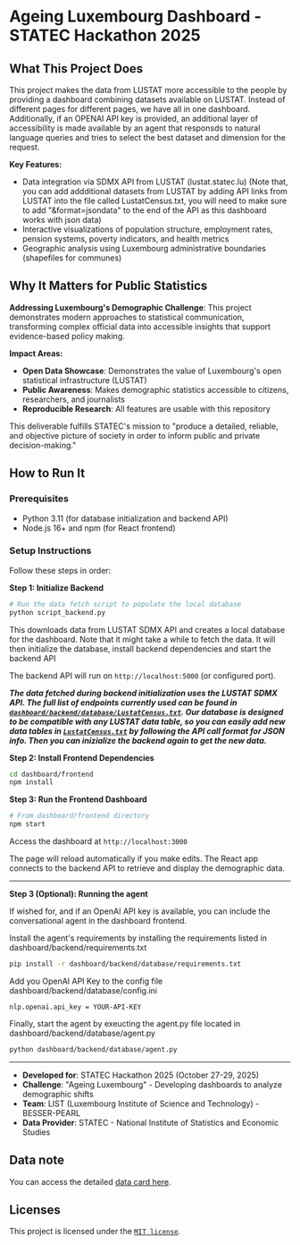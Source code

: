 # Ageing Luxembourg Dashboard - STATEC Hackathon 2025

## What This Project Does

This project makes the data from LUSTAT more accessible to the people by providing a dashboard combining datasets available on LUSTAT. Instead of different pages for different pages, we have all in one dashboard. Additionally, if an OPENAI API key is provided, an additional layer of accessibility is made available by an agent that responsds to natural language queries and tries to select the best dataset and dimension for the request. 


**Key Features:**
- Data integration via SDMX API from LUSTAT (lustat.statec.lu) (Note that, you can add addditional datasets from LUSTAT by adding API links from LUSTAT into the file called LustatCensus.txt, you will need to make sure to add "&format=jsondata" to the end of the API as this dashboard works with json data)
- Interactive visualizations of population structure, employment rates, pension systems, poverty indicators, and health metrics
- Geographic analysis using Luxembourg administrative boundaries (shapefiles for communes)

## Why It Matters for Public Statistics

**Addressing Luxembourg's Demographic Challenge**: This project demonstrates modern approaches to statistical communication, transforming complex official data into accessible insights that support evidence-based policy making.

**Impact Areas:**
- **Open Data Showcase**: Demonstrates the value of Luxembourg's open statistical infrastructure (LUSTAT)
- **Public Awareness**: Makes demographic statistics accessible to citizens, researchers, and journalists
- **Reproducible Research**: All features are usable with this repository

This deliverable fulfills STATEC's mission to "produce a detailed, reliable, and objective picture of society in order to inform public and private decision-making."

## How to Run It

### Prerequisites
- Python 3.11 (for database initialization and backend API)
- Node.js 16+ and npm (for React frontend)

### Setup Instructions

Follow these steps in order:

**Step 1: Initialize Backend**
```bash
# Run the data fetch script to populate the local database
python script_backend.py
```
This downloads data from LUSTAT SDMX API and creates a local database for the dashboard. Note that it might take a while to fetch the data. It will then initialize the database, install backend dependencies and start the backend API

The backend API will run on `http://localhost:5000` (or configured port).

**_The data fetched during backend initialization uses the LUSTAT SDMX API. The full list of endpoints currently used can be found in [`dashboard/backend/database/LustatCensus.txt`](dashboard/backend/database/LustatCensus.txt). Our database is designed to be compatible with any LUSTAT data table, so you can easily add new data tables in [`LustatCensus.txt`](dashboard/backend/database/LustatCensus.txt) by following the API call format for JSON info. Then you can inizialize the backend again to get the new data._**

**Step 2: Install Frontend Dependencies**
```bash
cd dashboard/frontend
npm install
```

**Step 3: Run the Frontend Dashboard**
```bash
# From dashboard/frontend directory
npm start
```
Access the dashboard at `http://localhost:3000`

The page will reload automatically if you make edits. The React app connects to the backend API to retrieve and display the demographic data.


---


**Step 3 (Optional): Running the agent**

If wished for, and if an OpenAI API key is available, you can include the conversational agent in the dashboard frontend. 

Install the agent's requirements by installing the requirements listed in dashboard/backend/requirements.txt

```bash
pip install -r dashboard/backend/database/requirements.txt
```

Add you OpenAI API Key to the config file dashboard/backend/database/config.ini


```
nlp.openai.api_key = YOUR-API-KEY
```

Finally, start the agent by exeucting the agent.py file located in dashboard/backend/database/agent.py

```bash
python dashboard/backend/database/agent.py
```

---

- **Developed for**: STATEC Hackathon 2025 (October 27-29, 2025)
- **Challenge**: "Ageing Luxembourg" - Developing dashboards to analyze demographic shifts
- **Team**: LIST (Luxembourg Institute of Science and Technology) - BESSER-PEARL
- **Data Provider**: STATEC - National Institute of Statistics and Economic Studies



## Data note

You can access the detailed [data card here](DATA_CARD.md).

## Licenses
This project is licensed under the [`MIT license`](LICENSE.md).